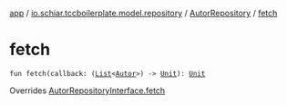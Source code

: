 [app](../../index.md) / [io.schiar.tccboilerplate.model.repository](../index.md) / [AutorRepository](index.md) / [fetch](./fetch.md)

# fetch

`fun fetch(callback: (`[`List`](https://kotlinlang.org/api/latest/jvm/stdlib/kotlin.collections/-list/index.html)`<`[`Autor`](../../io.schiar.tccboilerplate.model/-autor/index.md)`>) -> `[`Unit`](https://kotlinlang.org/api/latest/jvm/stdlib/kotlin/-unit/index.html)`): `[`Unit`](https://kotlinlang.org/api/latest/jvm/stdlib/kotlin/-unit/index.html)

Overrides [AutorRepositoryInterface.fetch](../-autor-repository-interface/fetch.md)

